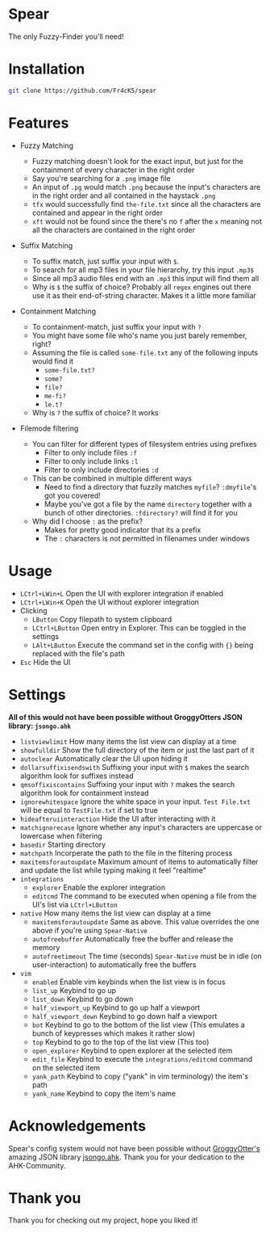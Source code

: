 # Spear
The only Fuzzy-Finder you'll need!

# Installation
```bash
git clone https://github.com/Fr4cK5/spear
```

# Features

- Fuzzy Matching
    - Fuzzy matching doesn't look for the exact input, but just for the containment of every character in the right order
    - Say you're searching for a `.png` image file
    - An input of `.pg` would match `.png` because the input's characters are in the right order and all contained in the haystack `.png`
    - `tfx` would successfully find `the-file.txt` since all the characters are contained and appear in the right order
    - `xft` would not be found since the there's no `f` after the `x` meaning not all the characters are contained in the right order

- Suffix Matching
    - To suffix match, just suffix your input with `$`.
    - To search for all mp3 files in your file hierarchy, try this input `.mp3$`
    - Since all mp3 audio files end with an `.mp3` this input will find them all
    - Why is `$` the suffix of choice? Probably all `regex` engines out there use it as their end-of-string character. Makes it a little more familiar

- Containment Matching
    - To containment-match, just suffix your input with `?`
    - You might have some file who's name you just barely remember, right?
    - Assuming the file is called `some-file.txt` any of the following inputs would find it
        - `some-file.txt?`
        - `some?`
        - `file?`
        - `me-fi?`
        - `le.t?`
    - Why is `?` the suffix of choice? It works

- Filemode filtering
    - You can filter for different types of filesystem entries using prefixes
        - Filter to only include files `:f`
        - Filter to only include links `:l`
        - Filter to only include directories `:d`
    - This can be combined in multiple different ways
        - Need to find a directory that fuzzily matches `myfile`? `:dmyfile`'s got you covered!
        - Maybe you've got a file by the name `directory` together with a bunch of other directories. `:fdirectory?` will find it for you
    - Why did I choose `:` as the prefix?
        - Makes for pretty good indicator that its a prefix
        - The `:` characters is not permitted in filenames under windows

# Usage

- `LCtrl+LWin+L` Open the UI with explorer integration if enabled
- `LCtrl+LWin+K` Open the UI without explorer integration
- Clicking
    - `LButton` Copy filepath to system clipboard
    - `LCtrl+LButton` Open entry in Explorer. This can be toggled in the settings
    - `LAlt+LButton` Execute the command set in the config with `{}` being replaced with the file's path
- `Esc` Hide the UI

# Settings

**All of this would not have been possible without GroggyOtters JSON library: `jsongo.ahk`**

- `listviewlimit` How many items the list view can display at a time
- `showfulldir` Show the full directory of the item or just the last part of it
- `autoclear` Automatically clear the UI upon hiding it
- `dollarsuffixisendswith` Suffixing your input with `$` makes the search algorithm look for suffixes instead
- `qmsoffixiscontains` Suffixing your input with `?` makes the search algorithm look for containment instead
- `ignorewhitespace` Ignore the white space in your input. `Test File.txt` will be equal to `TestFile.txt` if set to true
- `hideafteruiinteraction` Hide the UI after interacting with it
- `matchignorecase` Ignore whether any input's characters are uppercase or lowercase when filtering
- `basedir` Starting directory
- `matchpath` Incorperate the path to the file in the filtering process
- `maxitemsforautoupdate` Maximum amount of items to automatically filter and update the list while typing making it feel "realtime"
- `integrations`
    - `explorer` Enable the explorer integration
    - `editcmd` The command to be executed when opening a file from the UI's list via `LCtrl+LButton`
- `native` How many items the list view can display at a time
    - `maxitemsforautoupdate` Same as above. This value overrides the one above if you're using `Spear-Native`
    - `autofreebuffer` Automatically free the buffer and release the memory
    - `autofreetimeout` The time (seconds) `Spear-Native` must be in idle (on user-interaction) to automatically free the buffers
- `vim`
    - `enabled` Enable vim keybinds when the list view is in focus
    - `list_up` Keybind to go up
    - `list_down` Keybind to go down
    - `half_viewport_up` Keybind to go up half a viewport
    - `half_viewport_down` Keybind to go down half a viewport
    - `bot` Keybind to go to the bottom of the list view (This emulates a bunch of keypresses which makes it rather slow)
    - `top` Keybind to go to the top of the list view (This too)
    - `open_explorer` Keybind to open explorer at the selected item
    - `edit_file` Keybind to execute the `integrations/editcmd` command on the selected item
    - `yank_path` Keybind to copy ("yank" in vim terminology) the item's path
    - `yank_name` Keybind to copy the item's name

# Acknowledgements

Spear's config system would not have been possible without [GroggyOtter's](https://github.com/GroggyOtter) amazing JSON library [jsongo.ahk](https://github.com/GroggyOtter/jsongo_AHKv2).
Thank you for your dedication to the AHK-Community.

# Thank you

Thank you for checking out my project, hope you liked it!